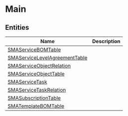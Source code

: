 
# Main


## Entities

|Name|Description|
|---|---|
|[SMAServiceBOMTable](SMAServiceBOMTable.cdm.json)||
|[SMAServiceLevelAgreementTable](SMAServiceLevelAgreementTable.cdm.json)||
|[SMAServiceObjectRelation](SMAServiceObjectRelation.cdm.json)||
|[SMAServiceObjectTable](SMAServiceObjectTable.cdm.json)||
|[SMAServiceTask](SMAServiceTask.cdm.json)||
|[SMAServiceTaskRelation](SMAServiceTaskRelation.cdm.json)||
|[SMASubscriptionTable](SMASubscriptionTable.cdm.json)||
|[SMATemplateBOMTable](SMATemplateBOMTable.cdm.json)||
